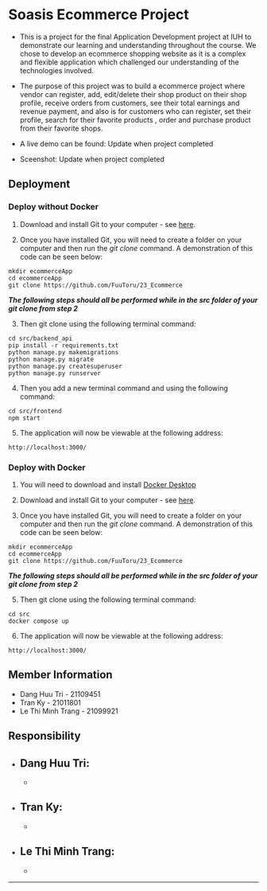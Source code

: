 # Soasis Ecommerce Project

- This is a project for the final Application Development project at IUH to demonstrate our learning and understanding throughout the course. We chose to develop an ecommerce shopping website as it is a complex and flexible application which challenged our understanding of the technologies involved.

- The purpose of this project was to build a ecommerce project where vendor can register, add, edit/delete their shop product on their shop profile, receive orders from customers, see their total earnings and revenue payment, and also is for customers who can register, set their profile, search for their favorite products , order and purchase product from their favorite shops.

- A live demo can be found: Update when project completed
- Sceenshot: Update when project completed

## Deployment

### Deploy without Docker
1. Download and install Git to your computer - see [here](https://git-scm.com/book/en/v2/Getting-Started-Installing-Git).

2. Once you have installed Git, you will need to create a folder on your computer and then run the _git clone_ command. A demonstration of this code can be seen below:

```terminal
mkdir ecommerceApp
cd ecommerceApp
git clone https://github.com/FuuToru/23_Ecommerce
```
**_The following steps should all be performed while in the src folder of your git clone from step 2_**

3. Then git clone using the following terminal command:

```
cd src/backend_api
pip install -r requirements.txt
python manage.py makemigrations
python manage.py migrate
python manage.py createsuperuser
python manage.py runserver
```
4. Then you add a new terminal command and using the following command:

```
cd src/frontend
npm start
```

5. The application will now be viewable at the following address:

```url
http://localhost:3000/
```
### Deploy with Docker

1. You will need to download and install [Docker Desktop](https://www.docker.com/get-started)

2. Download and install Git to your computer - see [here](https://git-scm.com/book/en/v2/Getting-Started-Installing-Git).

3. Once you have installed Git, you will need to create a folder on your computer and then run the _git clone_ command. A demonstration of this code can be seen below:

```terminal
mkdir ecommerceApp
cd ecommerceApp
git clone https://github.com/FuuToru/23_Ecommerce
```
**_The following steps should all be performed while in the src folder of your git clone from step 2_**

5. Then git clone using the following terminal command:

```
cd src
docker compose up
```
6. The application will now be viewable at the following address:

```url
http://localhost:3000/
```

## Member Information

- Dang Huu Tri - 21109451
- Tran Ky - 21011801
- Le Thi Minh Trang - 21099921

## Responsibility

- Dang Huu Tri:
    - 
    - 
- Tran Ky:
    - 
    - 
- Le Thi Minh Trang:
    - 
    - 


---